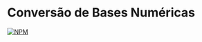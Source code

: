 # Conversão de Bases Numéricas
[![NPM](https://img.shields.io/npm/1/react)](https://github.com/matheuszsh/conversaoBasesNumericas/new/main)
